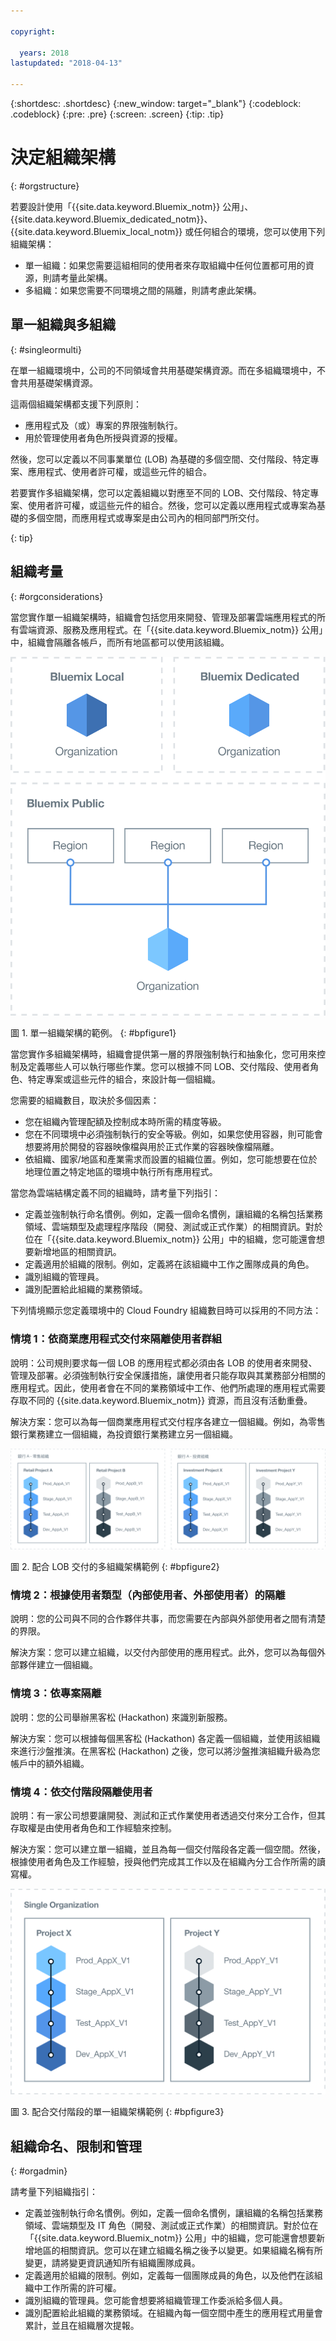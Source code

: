```yaml
---

copyright:

  years: 2018
lastupdated: "2018-04-13"

---
```


{:shortdesc: .shortdesc}
{:new_window: target="_blank"}
{:codeblock: .codeblock}
{:pre: .pre}
{:screen: .screen}
{:tip: .tip}

# 決定組織架構
{: #orgstructure}

若要設計使用「{{site.data.keyword.Bluemix_notm}} 公用」、{{site.data.keyword.Bluemix_dedicated_notm}}、{{site.data.keyword.Bluemix_local_notm}} 或任何組合的環境，您可以使用下列組織架構：

* 單一組織：如果您需要這組相同的使用者來存取組織中任何位置都可用的資源，則請考量此架構。
* 多組織：如果您需要不同環境之間的隔離，則請考慮此架構。

## 單一組織與多組織
{: #singleormulti}

在單一組織環境中，公司的不同領域會共用基礎架構資源。而在多組織環境中，不會共用基礎架構資源。

這兩個組織架構都支援下列原則：

* 應用程式及（或）專案的界限強制執行。
* 用於管理使用者角色所授與資源的授權。

然後，您可以定義以不同事業單位 (LOB) 為基礎的多個空間、交付階段、特定專案、應用程式、使用者許可權，或這些元件的組合。

若要實作多組織架構，您可以定義組織以對應至不同的 LOB、交付階段、特定專案、使用者許可權，或這些元件的組合。然後，您可以定義以應用程式或專案為基礎的多個空間，而應用程式或專案是由公司內的相同部門所交付。

{: tip}

## 組織考量
{: #orgconsiderations}

當您實作單一組織架構時，組織會包括您用來開發、管理及部署雲端應用程式的所有雲端資源、服務及應用程式。在「{{site.data.keyword.Bluemix_notm}} 公用」中，組織會隔離各帳戶，而所有地區都可以使用該組織。

 ![此圖顯示單一組織架構](img/singleorg_example.svg "此圖顯示 {{site.data.keyword.Bluemix_notm}} 中的單一組織架構")

 圖 1. 單一組織架構的範例。
{: #bpfigure1}

當您實作多組織架構時，組織會提供第一層的界限強制執行和抽象化，您可用來控制及定義哪些人可以執行哪些作業。您可以根據不同 LOB、交付階段、使用者角色、特定專案或這些元件的組合，來設計每一個組織。  

您需要的組織數目，取決於多個因素：

* 您在組織內管理配額及控制成本時所需的精度等級。
* 您在不同環境中必須強制執行的安全等級。例如，如果您使用容器，則可能會想要將用於開發的容器映像檔與用於正式作業的容器映像檔隔離。
* 依組織、國家/地區和產業需求而設置的組織位置。例如，您可能想要在位於地理位置之特定地區的環境中執行所有應用程式。

當您為雲端結構定義不同的組織時，請考量下列指引：

* 定義並強制執行命名慣例。例如，定義一個命名慣例，讓組織的名稱包括業務領域、雲端類型及處理程序階段（開發、測試或正式作業）的相關資訊。對於位在「{{site.data.keyword.Bluemix_notm}} 公用」中的組織，您可能還會想要新增地區的相關資訊。
* 定義適用於組織的限制。例如，定義將在該組織中工作之團隊成員的角色。
* 識別組織的管理員。
* 識別配置給此組織的業務領域。

下列情境顯示您定義環境中的 Cloud Foundry 組織數目時可以採用的不同方法：

### 情境 1：依商業應用程式交付來隔離使用者群組

 說明：公司規則要求每一個 LOB 的應用程式都必須由各 LOB 的使用者來開發、管理及部署。必須強制執行安全保護措施，讓使用者只能存取與其業務部分相關的應用程式。因此，使用者會在不同的業務領域中工作、他們所處理的應用程式需要存取不同的 {{site.data.keyword.Bluemix_notm}} 資源，而且沒有活動重疊。

  解決方案：您可以為每一個商業應用程式交付程序各建立一個組織。例如，為零售銀行業務建立一個組織，為投資銀行業務建立另一個組織。

  ![此圖顯示依商業應用程式交付隔離使用者](img/bank_example.svg "此圖顯示依商業應用程式交付隔離使用者")

  圖 2. 配合 LOB 交付的多組織架構範例
{: #bpfigure2}

### 情境 2：根據使用者類型（內部使用者、外部使用者）的隔離

  說明：您的公司與不同的合作夥伴共事，而您需要在內部與外部使用者之間有清楚的界限。

  解決方案：您可以建立組織，以交付內部使用的應用程式。此外，您可以為每個外部夥伴建立一個組織。

### 情境 3：依專案隔離

  說明：您的公司舉辦黑客松 (Hackathon) 來識別新服務。  

  解決方案：您可以根據每個黑客松 (Hackathon) 各定義一個組織，並使用該組織來進行沙盤推演。在黑客松 (Hackathon) 之後，您可以將沙盤推演組織升級為您帳戶中的額外組織。

### 情境 4：依交付階段隔離使用者

  說明：有一家公司想要讓開發、測試和正式作業使用者透過交付來分工合作，但其存取權是由使用者角色和工作經驗來控制。

  解決方案：您可以建立單一組織，並且為每一個交付階段各定義一個空間。然後，根據使用者角色及工作經驗，授與他們完成其工作以及在組織內分工合作所需的讀寫權。

  ![此圖顯示依交付階段隔離使用者](img/user_groups_example.svg "此圖顯示依交付階段隔離使用者")

   圖 3. 配合交付階段的單一組織架構範例
{: #bpfigure3}

## 組織命名、限制和管理
{: #orgadmin}   

請考量下列組織指引：

* 定義並強制執行命名慣例。例如，定義一個命名慣例，讓組織的名稱包括業務領域、雲端類型及 IT 角色（開發、測試或正式作業）的相關資訊。對於位在「{{site.data.keyword.Bluemix_notm}} 公用」中的組織，您可能還會想要新增地區的相關資訊。您可以在建立組織名稱之後予以變更。如果組織名稱有所變更，請將變更資訊通知所有組織團隊成員。
* 定義適用於組織的限制。例如，定義每一個團隊成員的角色，以及他們在該組織中工作所需的許可權。
* 識別組織的管理員。您可能會想要將組織管理工作委派給多個人員。
* 識別配置給此組織的業務領域。在組織內每一個空間中產生的應用程式用量會累計，並且在組織層次提報。

